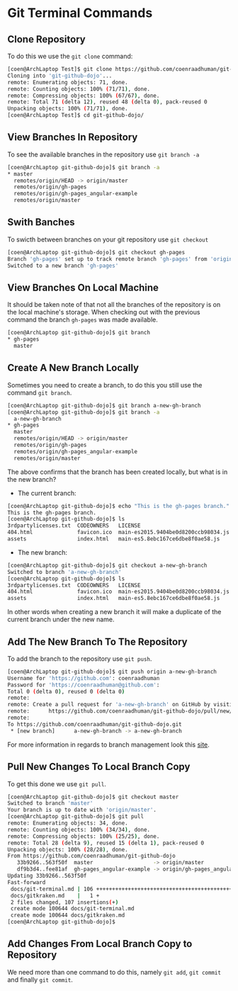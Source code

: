 # Git Terminal Commands 

## Clone Repository

To do this we use the `git clone` command:

```bash
[coen@ArchLaptop Test]$ git clone https://github.com/coenraadhuman/git-github-dojo.git
Cloning into 'git-github-dojo'...
remote: Enumerating objects: 71, done.
remote: Counting objects: 100% (71/71), done.
remote: Compressing objects: 100% (67/67), done.
remote: Total 71 (delta 12), reused 48 (delta 0), pack-reused 0
Unpacking objects: 100% (71/71), done.
[coen@ArchLaptop Test]$ cd git-github-dojo/

```

## View Branches In Repository

To see the available branches in the repository use `git branch -a`

```bash 
[coen@ArchLaptop git-github-dojo]$ git branch -a  
* master
  remotes/origin/HEAD -> origin/master
  remotes/origin/gh-pages
  remotes/origin/gh-pages_angular-example
  remotes/origin/master
```

## Swith Banches

To swicth between branches on your git repository use `git checkout`

```bash
[coen@ArchLaptop git-github-dojo]$ git checkout gh-pages
Branch 'gh-pages' set up to track remote branch 'gh-pages' from 'origin'.
Switched to a new branch 'gh-pages'
```

## View Branches On Local Machine

It should be taken note of that not all the branches of the repository is on the local machine's storage.
When checking out with the previous command the branch `gh-pages` was made available.

```bash
[coen@ArchLaptop git-github-dojo]$ git branch
* gh-pages
  master
```

## Create A New Branch Locally

Sometimes you need to create a branch, to do this you still use the command `git branch`.

```bash
[coen@ArchLaptop git-github-dojo]$ git branch a-new-gh-branch
[coen@ArchLaptop git-github-dojo]$ git branch -a
  a-new-gh-branch
* gh-pages
  master
  remotes/origin/HEAD -> origin/master
  remotes/origin/gh-pages
  remotes/origin/gh-pages_angular-example
  remotes/origin/master
```
The above confirms that the branch has been created locally, but what is in the new branch?

* The current branch:
```bash
[coen@ArchLaptop git-github-dojo]$ echo "This is the gh-pages branch."
This is the gh-pages branch.
[coen@ArchLaptop git-github-dojo]$ ls
3rdpartylicenses.txt  CODEOWNERS   LICENSE                              polyfills-es2015.5cb1e996b2a376ba4548.js  runtime-es5.ee0aae13fb762b150814.js
404.html              favicon.ico  main-es2015.9404be0d8200ccb98034.js  polyfills-es5.14d3ef0587e16f38de72.js     styles.09e2c710755c8867a460.css
assets                index.html   main-es5.8ebc167ce6dbe8f0ae58.js     runtime-es2015.5bc68c0dd8cf137fbe82.js
```
* The new branch:
```bash
[coen@ArchLaptop git-github-dojo]$ git checkout a-new-gh-branch
Switched to branch 'a-new-gh-branch'
[coen@ArchLaptop git-github-dojo]$ ls
3rdpartylicenses.txt  CODEOWNERS   LICENSE                              polyfills-es2015.5cb1e996b2a376ba4548.js  runtime-es5.ee0aae13fb762b150814.js
404.html              favicon.ico  main-es2015.9404be0d8200ccb98034.js  polyfills-es5.14d3ef0587e16f38de72.js     styles.09e2c710755c8867a460.css
assets                index.html   main-es5.8ebc167ce6dbe8f0ae58.js     runtime-es2015.5bc68c0dd8cf137fbe82.js
```

In other words when creating a new branch it will make a duplicate of the current branch under the new name.

## Add The New Branch To The Repository

To add the branch to the repository use `git push`.

```bash
[coen@ArchLaptop git-github-dojo]$ git push origin a-new-gh-branch
Username for 'https://github.com': coenraadhuman
Password for 'https://coenraadhuman@github.com': 
Total 0 (delta 0), reused 0 (delta 0)
remote: 
remote: Create a pull request for 'a-new-gh-branch' on GitHub by visiting:
remote:      https://github.com/coenraadhuman/git-github-dojo/pull/new/a-new-gh-branch
remote: 
To https://github.com/coenraadhuman/git-github-dojo.git
 * [new branch]      a-new-gh-branch -> a-new-gh-branch
```

For more information in regards to branch management look this [site](https://github.com/Kunena/Kunena-Forum/wiki/Create-a-new-branch-with-git-and-manage-branches).

## Pull New Changes To Local Branch Copy

To get this done we use `git pull`.

```bash
[coen@ArchLaptop git-github-dojo]$ git checkout master
Switched to branch 'master'
Your branch is up to date with 'origin/master'.
[coen@ArchLaptop git-github-dojo]$ git pull
remote: Enumerating objects: 34, done.
remote: Counting objects: 100% (34/34), done.
remote: Compressing objects: 100% (25/25), done.
remote: Total 28 (delta 9), reused 15 (delta 1), pack-reused 0
Unpacking objects: 100% (28/28), done.
From https://github.com/coenraadhuman/git-github-dojo
   33b9266..563f50f  master                   -> origin/master
   df9b3d4..fee81af  gh-pages_angular-example -> origin/gh-pages_angular-example
Updating 33b9266..563f50f
Fast-forward
 docs/git-terminal.md | 106 ++++++++++++++++++++++++++++++++++++++++++++++++++++++++++++++++++++++++++++++++++++++++++++++++++++++++++
 docs/gitkraken.md    |   1 +
 2 files changed, 107 insertions(+)
 create mode 100644 docs/git-terminal.md
 create mode 100644 docs/gitkraken.md
[coen@ArchLaptop git-github-dojo]$ 
```

## Add Changes From Local Branch Copy to Repository

We need more than one command to do this, namely `git add`, `git commit` and finally `git commit`.

```bash

```
